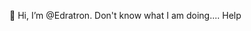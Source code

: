 👋 Hi, I’m @Edratron. 
Don't know what I am doing.... Help
<!---
Edratron/Edratron is a ✨ special ✨ repository because its `README.md` (this file) appears on your GitHub profile.
You can click the Preview link to take a look at your changes.
--->
